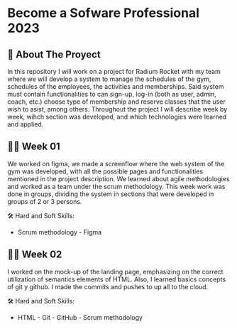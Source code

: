 # Become a Sofware Professional 2023

## 🚀 About The Proyect

In this repository I will work on a project for Radium Rocket with my team where we will develop a system to manage the schedules of the gym, schedules of the employees, the activities and memberships.
Said system must contain functionalities to can sign-up, log-in (both as user, admin, coach, etc.) choose type of membership and reserve classes that the user wish to asist, among others.
Throughout the project I will describe week by week, wihch section was developed, and which technologies were learned and applied.

## 👩‍💻 Week 01 

We worked on figma, we made a screenflow where the web system of the gym was developed, with all the possible pages and functionalities mentioned in the project description.
We learned about agile methodologies and worked as a team under the scrum methodology. This week work was done in groups, dividing the system in sections that were developed in groups of 2 or 3 persons.

🛠 Hard and Soft Skills:
- Scrum methodology - Figma 

## 👩‍💻 Week 02

I worked on the mock-up of the landing page, emphasizing on the correct utilization of semantics elements of HTML.
Also, I learned basics concepts of git y github. I made the commits and pushes to up all to the cloud.

🛠 Hard and Soft Skills:
- HTML - Git - GitHub - Scrum methodology 





